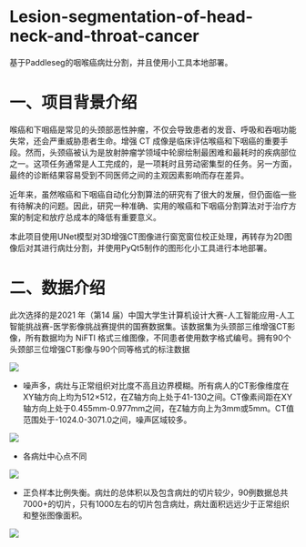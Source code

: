 # Lesion-segmentation-of-head-neck-and-throat-cancer
基于Paddleseg的咽喉癌病灶分割，并且使用小工具本地部署。

# 一、项目背景介绍
喉癌和下咽癌是常见的头颈部恶性肿瘤，不仅会导致患者的发音、呼吸和吞咽功能失常，还会严重威胁患者生命。增强 CT 成像是临床评估喉癌和下咽癌的重要手段。然而，头颈癌被认为是放射肿瘤学领域中轮廓绘制最困难和最耗时的疾病部位之一。这项任务通常是人工完成的，是一项耗时且劳动密集型的任务。另一方面，最终的诊断结果容易受到不同医师之间的主观因素影响而存在差异。

近年来，虽然喉癌和下咽癌自动化分割算法的研究有了很大的发展，但仍面临一些有待解决的问题。因此，研究一种准确、实用的喉癌和下咽癌分割算法对于治疗方案的制定和放疗总成本的降低有重要意义。

本此项目使用UNet模型对3D增强CT图像进行窗宽窗位校正处理，再转存为2D图像后对其进行病灶分割，并使用PyQt5制作的图形化小工具进行本地部署。

# 二、数据介绍

此次选择的是2021 年（第14 届）中国大学生计算机设计大赛-人工智能应用-人工智能挑战赛-医学影像挑战赛提供的国赛数据集。该数据集为头颈部三维增强CT影像，所有数据均为 NiFTI 格式三维图像，不同患者使用数字格式编号。拥有90个头颈部三位增强CT影像与90个同等格式的标注数据

![](https://ai-studio-static-online.cdn.bcebos.com/b352df19314b42f78887ea949d050596f581cc4f4f724a3384b2066ad05882fe)


* 噪声多，病灶与正常组织对比度不高且边界模糊。所有病人的CT影像维度在XY轴方向上均为512×512，在Z轴方向上处于41-130之间。CT像素间距在XY轴方向上处于0.455mm-0.977mm之间，在Z轴方向上为3mm或5mm。CT值范围处于-1024.0-3071.0之间，噪声区域较多。

![](https://ai-studio-static-online.cdn.bcebos.com/fb1a712865244efd8c7e0b1fef7df350087b3e886fd14225a23dcd92a4b13bd7)


* 各病灶中心点不同

![](https://ai-studio-static-online.cdn.bcebos.com/e9c968a9c87f47d4b191bb92bef11bda00d44b79235b416b9d677a8214a94542)


* 正负样本比例失衡。病灶的总体积以及包含病灶的切片较少，90例数据总共7000+的切片，只有1000左右的切片包含病灶，病灶面积远远少于正常组织和整张图像面积。

![](https://ai-studio-static-online.cdn.bcebos.com/ee0cf7a51be4476d970d172defec597e275c20ab0b464444b0dbec1580c14ae7)
